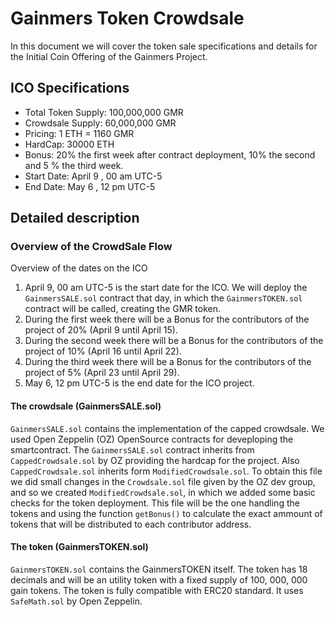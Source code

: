 # Gainmers Token Crowdsale
In this document we will cover the token sale specifications and details for the Initial Coin Offering of the Gainmers Project.

## ICO Specifications

* Total Token Supply: 100,000,000 GMR
* Crowdsale Supply: 60,000,000 GMR
* Pricing: 1 ETH = 1160 GMR 
* HardCap: 30000 ETH
* Bonus: 20% the first week after contract deployment, 10% the second and 5 % the third week.
* Start Date: April 9 , 00 am  UTC-5 
* End Date:  May 6 , 12 pm UTC-5

## Detailed description

### Overview of the CrowdSale Flow
 Overview of the dates on the ICO
1. April 9, 00 am  UTC-5 is the start date for the ICO. We will deploy the `GainmersSALE.sol` contract that day, in which the `GainmersTOKEN.sol` contract will be called, creating the GMR token.
2. During the first week there will be a Bonus for the contributors of the project of 20% (April 9 until April 15).
3. During the second week there will be a Bonus for the contributors of the project of 10% (April 16 until April 22).
4. During the third week there will be a Bonus for the contributors of the project of 5% (April 23 until April 29).
5. May 6, 12 pm  UTC-5 is the end date for the ICO project.

#### The crowdsale (GainmersSALE.sol)

`GainmersSALE.sol` contains the implementation of the capped crowdsale. We used Open Zeppelin (OZ) OpenSource contracts for deveploping the smartcontract.
The `GainmersSALE.sol` contract inherits from `CappedCrowdsale.sol` by OZ providing the hardcap for the project. Also `CappedCrowdsale.sol` inherits form `ModifiedCrowdsale.sol`. To obtain this file we did small changes in the `Crowdsale.sol` file given by the OZ dev group, and so we created `ModifiedCrowdsale.sol`, in which we added some basic checks for the token deployment. This file will be the one handling the tokens and using the function `getBonus()` to calculate the exact ammount of tokens that will be distributed to each contributor address.

#### The token (GainmersTOKEN.sol)

`GainmersTOKEN.sol` contains the GainmersTOKEN itself. The token has 18 decimals and will be an utility token with a fixed supply of 100, 000, 000 gain tokens.
The token is fully compatible with ERC20 standard. It uses `SafeMath.sol` by Open Zeppelin.
